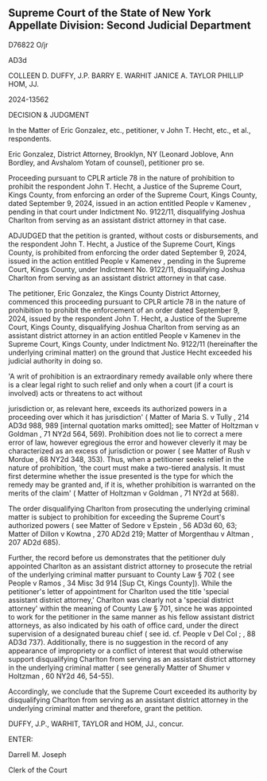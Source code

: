 ## Supreme Court of the State of New York Appellate Division: Second Judicial Department

D76822 O/jr

AD3d

COLLEEN D. DUFFY, J.P. BARRY E. WARHIT JANICE A. TAYLOR PHILLIP HOM, JJ.

2024-13562

DECISION &amp; JUDGMENT

In the Matter of Eric Gonzalez, etc., petitioner, v John T. Hecht, etc., et al., respondents.

Eric Gonzalez, District Attorney, Brooklyn, NY (Leonard Joblove, Ann Bordley, and Avshalom Yotam of counsel), petitioner pro se.

Proceeding pursuant to CPLR article 78 in the nature of prohibition to prohibit the respondent John T. Hecht, a Justice of the Supreme Court, Kings County, from enforcing an order of the Supreme Court, Kings County, dated September 9, 2024, issued in an action entitled People v Kamenev ,  pending in that court under Indictment No. 9122/11, disqualifying Joshua Charlton from serving as an assistant district attorney in that case.

ADJUDGED that the petition is granted, without costs or disbursements, and the respondent  John  T.  Hecht,  a  Justice  of  the  Supreme  Court,  Kings  County,  is  prohibited  from enforcing the order dated September 9, 2024, issued in the action entitled People v Kamenev , pending in the Supreme Court, Kings County, under Indictment No. 9122/11, disqualifying Joshua Charlton from serving as an assistant district attorney in that case.

The petitioner, Eric Gonzalez, the Kings County District Attorney, commenced this proceeding pursuant to CPLR article 78 in the nature of prohibition to prohibit the enforcement of an order dated September 9, 2024, issued by the respondent John T. Hecht, a Justice of the Supreme Court, Kings County, disqualifying Joshua Charlton from serving as an assistant district attorney in an action entitled People v Kamenev in the Supreme Court, Kings County, under Indictment No. 9122/11 (hereinafter the underlying criminal matter) on the ground that Justice Hecht exceeded his judicial authority in doing so.

'A writ of prohibition is an extraordinary remedy available only where there is a clear legal right to such relief and only when a court (if a court is involved) acts or threatens to act without

jurisdiction or, as relevant here, exceeds its authorized powers in a proceeding over which it has jurisdiction' ( Matter of Maria S. v Tully , 214 AD3d 988, 989 [internal quotation marks omitted]; see Matter of Holtzman v Goldman , 71 NY2d 564, 569).  Prohibition does not lie to correct a mere error of law, however egregious the error and however cleverly it may be characterized as an excess of jurisdiction or power ( see Matter of Rush v Mordue , 68 NY2d 348, 353).  Thus, when a petitioner seeks relief in the nature of prohibition, 'the court must make a two-tiered analysis.  It must first determine whether the issue presented is the type for which the remedy may be granted and, if it is, whether prohibition is warranted on the merits of the claim' ( Matter of Holtzman v Goldman , 71 NY2d at 568).

The order disqualifying Charlton from prosecuting the underlying criminal matter is subject to prohibition for exceeding the Supreme Court's authorized powers ( see Matter of Sedore v Epstein , 56 AD3d 60, 63; Matter of Dillon v Kowtna , 270 AD2d 219; Matter of Morgenthau v Altman , 207 AD2d 685).

Further, the record before us demonstrates that the petitioner duly appointed Charlton as an assistant district attorney to prosecute the retrial of the underlying criminal matter pursuant to County Law § 702 ( see People v Ramos , 34 Misc 3d 914 [Sup Ct, Kings County]).  While the petitioner's letter of appointment for Charlton used the title 'special assistant district attorney,' Charlton was clearly not a 'special district attorney' within the meaning of County Law § 701, since he was appointed to work for the petitioner in the same manner as his fellow assistant district attorneys, as also indicated by his oath of office card, under the direct supervision of a designated bureau chief ( see id.  cf. People v Del Col ; , 88 AD3d 737).  Additionally, there is no suggestion in the record of any appearance of impropriety or a conflict of interest that would otherwise support disqualifying Charlton from serving as an assistant district attorney in the underlying criminal matter ( see generally Matter of Shumer v Holtzman , 60 NY2d 46, 54-55).

Accordingly,  we  conclude  that  the  Supreme  Court  exceeded  its  authority  by disqualifying Charlton from serving as an assistant district attorney in the underlying criminal matter and therefore, grant the petition.

DUFFY, J.P., WARHIT, TAYLOR and HOM, JJ., concur.

<!-- image -->

ENTER:

Darrell M. Joseph

Clerk of the Court